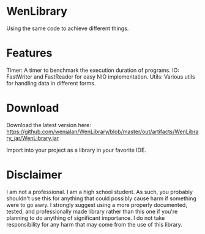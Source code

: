 # WenLibrary
Using the same code to achieve different things.

# Features
Timer: A timer to benchmark the execution duration of programs.
IO: FastWriter and FastReader for easy NIO implementation.
Utils: Various utils for handling data in different forms.

# Download
Download the latest version here: https://github.com/wenjalan/WenLibrary/blob/master/out/artifacts/WenLibrary_jar/WenLibrary.jar

Import into your project as a library in your favorite IDE.

# Disclaimer
I am not a professional. I am a high school student. As such, you probably shouldn't use this for anything that could possibly cause harm if something were to go awry. I strongly suggest using a more properly documented, tested, and professionally made library rather than this one if you're planning to do anything of significant importance. I do not take responsibility for any harm that may come from the use of this library.
